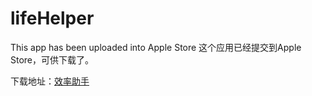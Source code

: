 # lifeHelper
This app has been uploaded into Apple Store
这个应用已经提交到Apple Store，可供下载了。

下载地址：[效率助手](https://itunes.apple.com/us/app/xiao-lu-zhu-shou/id1054778274?l=zh&ls=1&mt=8)
